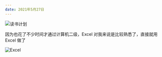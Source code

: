 ```yaml
---
date: 2021年5月27日
---
```


![读书计划](https://cdn.jsdelivr.net/gh/nexmoe/image@latest/%E5%9B%BE%E7%89%872.png)

因为也花了不少时间才通过计算机二级，Excel 对我来说是比较熟悉了，直接就用 Excel 做了

![Excel](https://cdn.jsdelivr.net/gh/nexmoe/image@latest/Snipaste_2021-05-27_10-03-42.png)

